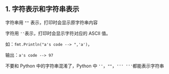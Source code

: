 ## 1. 字符表示和字符串表示

字符串用 `""` 表示，打印时会显示原字符串内容

字符用 `''`表示，打印时会显示字符对应的 ASCII 值。

如：`fmt.Println("a's code --> ",'a')`，

输出：`a's code --> 97`

不要和 Python 中的字符串混淆了，Python 中 `''`，`""`，`''' '''`都能表示字符串

